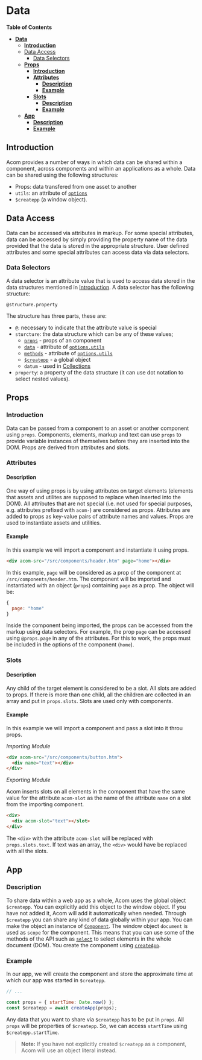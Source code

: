# __Data__

__Table of Contents__

- [__Data__](#data)
  - [__Introduction__](#introduction)
  - [Data Access](#data-access)
    - [Data Selectors](#data-selectors)
  - [__Props__](#props)
    - [__Introduction__](#introduction-1)
    - [__Attributes__](#attributes)
      - [__Description__](#description)
      - [__Example__](#example)
    - [__Slots__](#slots)
      - [__Description__](#description-1)
      - [__Example__](#example-1)
  - [__App__](#app)
    - [__Description__](#description-2)
    - [__Example__](#example-2)


## __Introduction__

Acom provides a number of ways in which data can be shared within a component, across components and within an applications as a whole. Data can be shared using the following structures:

* Props: data transfered from one asset to another
* `utils`: an attribute of [`options`](options.md)
* `$createpp` (a window object).

## Data Access

Data can be accessed via attributes in markup. For some special attributes, data can be accessed by simply providing the property name of the data provided that the data is stored in the appropriate structure. User defined attributes and some special attributes can access data via data selectors.

### Data Selectors

A data selector is an attribute value that is used to access data stored in the data structures mentioned in [Introduction](#introduction). A data selector has the following structure:

`@structure.property`

The structure has three parts, these are:

* `@`: necessary to indicate that the attribute value is special
* `sturcture`: the data structure which can be any of these values;
  * [`props`](#props) - props of an component
  * [`data`](#data) - attribute of [`options.utils`](options.md#utils)
  * [`methods`](#methods) - attribute of [`options.utils`](options.md#utils)
  * [`$createpp`](#app) - a global object
  * `datum` - used in [Collections](collections.md)
* `property`: a property of the data structure (it can use dot notation to select nested values).

## __Props__

### __Introduction__

Data can be passed from a component to an asset or another component using `props`. Components, elements, markup and text can use `props` to provide variable instances of themselves before they are inserted into the DOM. Props are derived from attributes and slots.

### __Attributes__

#### __Description__

One way of using props is by using attributes on target elements (elements that assets and utilites are supposed to replace when inserted into the DOM). All attributes that are not special (i.e. not used for special purposes, e.g. attributes prefixed with `acom-`) are considered as props. Attributes are added to props as key-value pairs of attribute names and values. Props are used to instantiate assets and utilities.

#### __Example__

In this example we will import a component and instantiate it using props.

```html
<div acom-src="/src/components/header.htm" page="home"></div>
```

In this example, `page` will be considered as a prop of the component at `/src/components/header.htm`. The component will be imported and instantiated with an object (`props`) containing `page` as a prop. The object will be:

```javascript
{
  page: "home"
}
```

Inside the component being imported, the props can be accessed from the markup using data selectors. For example, the prop `page` can be accessed using `@props.page` in any of the attributes. For this to work, the props must be included in the options of the component (`home`).

### __Slots__

#### __Description__

Any child of the target element is considered to be a slot. All slots are added to props. If there is more than one child, all the children are collected in an array and put in `props.slots`. Slots are used only with components.

#### __Example__

In this example we will import a component and pass a slot into it throu props.

_Importing Module_

```html
<div acom-src="/src/components/button.htm">
  <div name="text"></div>
</div>
```

_Exporting Module_

Acom inserts slots on all elements in the component that have the same value for the attribute `acom-slot` as the name of the attribute `name` on a slot from the importing component.

```html
<div>
  <div acom-slot="text"></slot>
</div>
```

The `<div>` with the attribute `acom-slot` will be replaced with `props.slots.text`. If text was an array, the `<div>` would have be replaced with all the slots.



## __App__

### __Description__

To share data within a web app as a whole, Acom uses the global object `$createpp`. You can explicitly add this object to the window object. If you have not added it, Acom will add it automatically when needed. Through `$createpp` you can share any kind of data globally within your app. You can make the object an instance of [`Component`](component/component.md). The window object `document` is used as `scope` for the component. This means that you can use some of the methods of the API such as [`select`](component/component.md#select) to select elements in the whole document (DOM). You create the component using [`createApp`](component/component.md#createapp).

### __Example__

In our app, we will create the component and store the approximate time at which our app was started in `$createpp`.

```javascript
// ...

const props = { startTime: Date.now() };
const $createpp = await createApp(props);
```

Any data that you want to share via `$createpp` has to be put in `props`. All `props` will be properties of `$createpp`. So, we can access `startTime` using `$createpp.startTime`.

> __Note:__ If you have not explicitly created `$createpp` as a component, Acom will use an object literal instead.